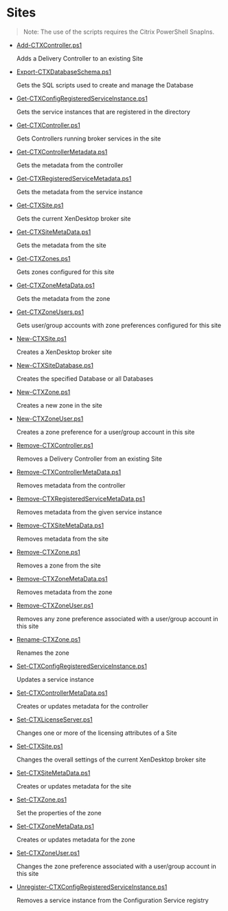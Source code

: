 # Sites

> Note: The use of the scripts requires the Citrix PowerShell SnapIns.

+ [Add-CTXController.ps1](./Add-CTXController.ps1)

  Adds a Delivery Controller to an existing Site

+ [Export-CTXDatabaseSchema.ps1](./Export-CTXDatabaseSchema.ps1)

  Gets the SQL scripts used to create and manage the Database

+ [Get-CTXConfigRegisteredServiceInstance.ps1](./Get-CTXConfigRegisteredServiceInstance.ps1)

  Gets the service instances that are registered in the directory

+ [Get-CTXController.ps1](./Get-CTXController.ps1)

  Gets Controllers running broker services in the site

+ [Get-CTXControllerMetadata.ps1](./Get-CTXControllerMetadata.ps1)

  Gets the metadata from the controller

+ [Get-CTXRegisteredServiceMetadata.ps1](./Get-CTXRegisteredServiceMetadata.ps1)

  Gets the metadata from the service instance

+ [Get-CTXSite.ps1](./Get-CTXSite.ps1)

  Gets the current XenDesktop broker site

+ [Get-CTXSiteMetaData.ps1](./Get-CTXSiteMetaData.ps1)

  Gets the metadata from the site

+ [Get-CTXZones.ps1](./Get-CTXZones.ps1)

  Gets zones configured for this site

+ [Get-CTXZoneMetaData.ps1](./Get-CTXZoneMetaData.ps1)

  Gets the metadata from the zone

+ [Get-CTXZoneUsers.ps1](./Get-CTXZoneUsers.ps1)

  Gets user/group accounts with zone preferences configured for this site

+ [New-CTXSite.ps1](./New-CTXSite.ps1)

  Creates a XenDesktop broker site

+ [New-CTXSiteDatabase.ps1](./New-CTXSiteDatabase.ps1)

  Creates the specified Database or all Databases

+ [New-CTXZone.ps1](./New-CTXZone.ps1)

  Creates a new zone in the site

+ [New-CTXZoneUser.ps1](./New-CTXZoneUser.ps1)

  Creates a zone preference for a user/group account in this site

+ [Remove-CTXController.ps1](./Remove-CTXController.ps1)

  Removes a Delivery Controller from an existing Site

+ [Remove-CTXControllerMetaData.ps1](./Remove-CTXControllerMetaData.ps1)

  Removes metadata from the controller

+ [Remove-CTXRegisteredServiceMetaData.ps1](./Remove-CTXRegisteredServiceMetaData.ps1)

  Removes metadata from the given service instance

+ [Remove-CTXSiteMetaData.ps1](./Remove-CTXSiteMetaData.ps1)

  Removes metadata from the site

+ [Remove-CTXZone.ps1](./Remove-CTXZone.ps1)

  Removes a zone from the site

+ [Remove-CTXZoneMetaData.ps1](./Remove-CTXZoneMetaData.ps1)

  Removes metadata from the zone

+ [Remove-CTXZoneUser.ps1](./Remove-CTXZoneUser.ps1)

  Removes any zone preference associated with a user/group account in this site

+ [Rename-CTXZone.ps1](./Rename-CTXZone.ps1)

  Renames the zone

+ [Set-CTXConfigRegisteredServiceInstance.ps1](./Set-CTXConfigRegisteredServiceInstance.ps1)

  Updates a service instance

+ [Set-CTXControllerMetaData.ps1](./Set-CTXControllerMetaData.ps1)

  Creates or updates metadata for the controller

+ [Set-CTXLicenseServer.ps1](./Set-CTXLicenseServer.ps1)

  Changes one or more of the licensing attributes of a Site

+ [Set-CTXSite.ps1](./Set-CTXSite.ps1)

  Changes the overall settings of the current XenDesktop broker site

+ [Set-CTXSiteMetaData.ps1](./Set-CTXSiteMetaData.ps1)

  Creates or updates metadata for the site

+ [Set-CTXZone.ps1](./Set-CTXZone.ps1)

  Set the properties of the zone

+ [Set-CTXZoneMetaData.ps1](./Set-CTXZoneMetaData.ps1)

  Creates or updates metadata for the zone

+ [Set-CTXZoneUser.ps1](./Set-CTXZoneUser.ps1)

  Changes the zone preference associated with a user/group account in this site

+ [Unregister-CTXConfigRegisteredServiceInstance.ps1](./Unregister-CTXConfigRegisteredServiceInstance.ps1)

  Removes a service instance from the Configuration Service registry